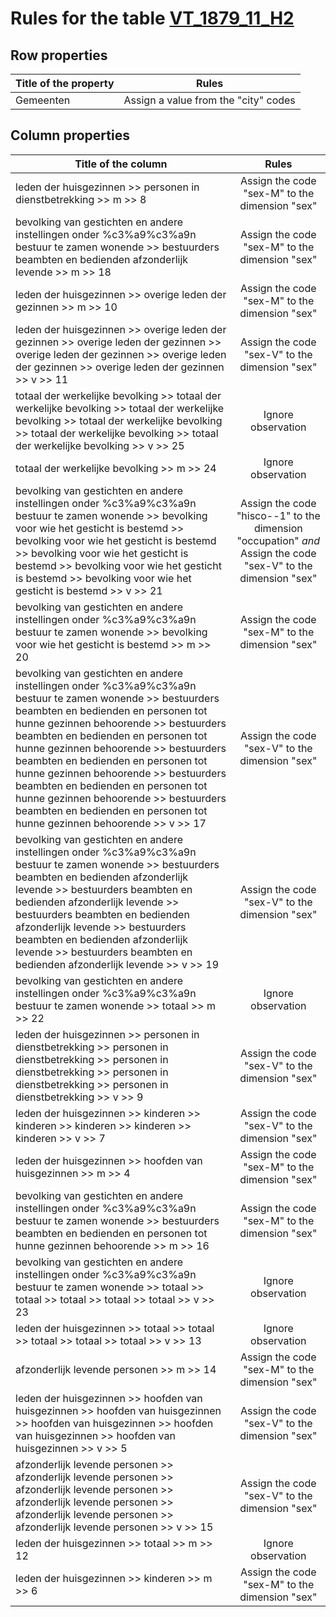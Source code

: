 # Rules for the table [VT_1879_11_H2](https://github.com/cgueret/DataDump/blob/master/xls-marked/VT_1879_11_H2_marked.xls?raw=true)
## Row properties
| Title of the property | Rules |
| --------------------- |:-----:|
| Gemeenten | Assign a value from the "city" codes |
## Column properties
| Title of the column | Rules |
| --------------------- |:-----:|
| leden der huisgezinnen >> personen in dienstbetrekking >> m >> 8 | Assign the code "sex-M" to the dimension "sex" |
| bevolking van gestichten en andere instellingen onder %c3%a9%c3%a9n bestuur te zamen wonende >> bestuurders beambten en bedienden afzonderlijk levende >> m >> 18 | Assign the code "sex-M" to the dimension "sex" |
| leden der huisgezinnen >> overige leden der gezinnen >> m >> 10 | Assign the code "sex-M" to the dimension "sex" |
| leden der huisgezinnen >> overige leden der gezinnen >> overige leden der gezinnen >> overige leden der gezinnen >> overige leden der gezinnen >> overige leden der gezinnen >> v >> 11 | Assign the code "sex-V" to the dimension "sex" |
| totaal der werkelijke bevolking >> totaal der werkelijke bevolking >> totaal der werkelijke bevolking >> totaal der werkelijke bevolking >> totaal der werkelijke bevolking >> totaal der werkelijke bevolking >> v >> 25 | Ignore observation |
| totaal der werkelijke bevolking >> m >> 24 | Ignore observation |
| bevolking van gestichten en andere instellingen onder %c3%a9%c3%a9n bestuur te zamen wonende >> bevolking voor wie het gesticht is bestemd >> bevolking voor wie het gesticht is bestemd >> bevolking voor wie het gesticht is bestemd >> bevolking voor wie het gesticht is bestemd >> bevolking voor wie het gesticht is bestemd >> v >> 21 | Assign the code "hisco--1" to the dimension "occupation" *and* Assign the code "sex-V" to the dimension "sex" |
| bevolking van gestichten en andere instellingen onder %c3%a9%c3%a9n bestuur te zamen wonende >> bevolking voor wie het gesticht is bestemd >> m >> 20 | Assign the code "sex-M" to the dimension "sex" |
| bevolking van gestichten en andere instellingen onder %c3%a9%c3%a9n bestuur te zamen wonende >> bestuurders beambten en bedienden en personen tot hunne gezinnen behoorende >> bestuurders beambten en bedienden en personen tot hunne gezinnen behoorende >> bestuurders beambten en bedienden en personen tot hunne gezinnen behoorende >> bestuurders beambten en bedienden en personen tot hunne gezinnen behoorende >> bestuurders beambten en bedienden en personen tot hunne gezinnen behoorende >> v >> 17 | Assign the code "sex-V" to the dimension "sex" |
| bevolking van gestichten en andere instellingen onder %c3%a9%c3%a9n bestuur te zamen wonende >> bestuurders beambten en bedienden afzonderlijk levende >> bestuurders beambten en bedienden afzonderlijk levende >> bestuurders beambten en bedienden afzonderlijk levende >> bestuurders beambten en bedienden afzonderlijk levende >> bestuurders beambten en bedienden afzonderlijk levende >> v >> 19 | Assign the code "sex-V" to the dimension "sex" |
| bevolking van gestichten en andere instellingen onder %c3%a9%c3%a9n bestuur te zamen wonende >> totaal >> m >> 22 | Ignore observation |
| leden der huisgezinnen >> personen in dienstbetrekking >> personen in dienstbetrekking >> personen in dienstbetrekking >> personen in dienstbetrekking >> personen in dienstbetrekking >> v >> 9 | Assign the code "sex-V" to the dimension "sex" |
| leden der huisgezinnen >> kinderen >> kinderen >> kinderen >> kinderen >> kinderen >> v >> 7 | Assign the code "sex-V" to the dimension "sex" |
| leden der huisgezinnen >> hoofden van huisgezinnen >> m >> 4 | Assign the code "sex-M" to the dimension "sex" |
| bevolking van gestichten en andere instellingen onder %c3%a9%c3%a9n bestuur te zamen wonende >> bestuurders beambten en bedienden en personen tot hunne gezinnen behoorende >> m >> 16 | Assign the code "sex-M" to the dimension "sex" |
| bevolking van gestichten en andere instellingen onder %c3%a9%c3%a9n bestuur te zamen wonende >> totaal >> totaal >> totaal >> totaal >> totaal >> v >> 23 | Ignore observation |
| leden der huisgezinnen >> totaal >> totaal >> totaal >> totaal >> totaal >> v >> 13 | Ignore observation |
| afzonderlijk levende personen >> m >> 14 | Assign the code "sex-M" to the dimension "sex" |
| leden der huisgezinnen >> hoofden van huisgezinnen >> hoofden van huisgezinnen >> hoofden van huisgezinnen >> hoofden van huisgezinnen >> hoofden van huisgezinnen >> v >> 5 | Assign the code "sex-V" to the dimension "sex" |
| afzonderlijk levende personen >> afzonderlijk levende personen >> afzonderlijk levende personen >> afzonderlijk levende personen >> afzonderlijk levende personen >> afzonderlijk levende personen >> v >> 15 | Assign the code "sex-V" to the dimension "sex" |
| leden der huisgezinnen >> totaal >> m >> 12 | Ignore observation |
| leden der huisgezinnen >> kinderen >> m >> 6 | Assign the code "sex-M" to the dimension "sex" |
